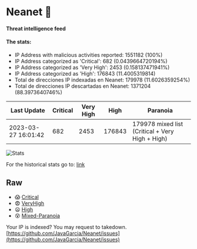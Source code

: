 # Neanet :hocho:
#### Threat intelligence feed
#### The stats:

- IP Address with malicious activities reported: 1551182 (100%)
- IP Address categorized as 'Critical':  682 (0.0439664720194%)
- IP Address categorized as 'Very High':  2453 (0.158137471941%)
- IP Address categorized as 'High':  176843 (11.4005319814)
- Total de direcciones IP indexadas en Neanet:  179978 (11.6026359254%)
- Total de direcciones IP descartadas en Neanet:  1371204 (88.3973640746%)

| Last Update | Critical | Very High | High | Paranoia |
| --- | --- | --- | --- | --- |
| 2023-03-27 16:01:42 | 682 | 2453 | 176843 | 179978 mixed list (Critical + Very High + High)|

![Stats](https://docs.google.com/spreadsheets/d/e/2PACX-1vSnaNMIXVabIpDJjufMlzH7poXnshF3mgd8Is1g9ytUEzVsP5my4Trn8f-xkoLLQ38xpL3HtmUexLo6/pubchart?oid=501124687&format=image)

For the historical stats go to: [link](/stats.csv)
## Raw
- :scream: [Critical](https://raw.githubusercontent.com/JavaGarcia/Neanet/master/blacklists/neanet_critical.txt)
- :fearful: [VeryHigh](https://raw.githubusercontent.com/JavaGarcia/Neanet/master/blacklists/neanet_veryHigh.txtt)
- :frowning: [High](https://raw.githubusercontent.com/JavaGarcia/Neanet/master/blacklists/neanet_high.txt)
- :dizzy_face: [Mixed-Paranoia](https://raw.githubusercontent.com/JavaGarcia/Neanet/master/blacklists/neanet_all.txt)


Your IP is indexed? You may request to takedown. [https://github.com/JavaGarcia/Neanet/issues](https://github.com/JavaGarcia/Neanet/issues)



















































































































































































































































































































































































































































































































































































































































































































































































































































































































































































































































































































































































































































































































































































































































































































































































































































































































































































































































































































































































































































































































































































































































































































































































































































































































































































































































































































































































































































































































































































































































































































































































































































































































































































































































































































































































































































































































































































































































































































































































































































































































































































































































































































































































































































































































































































































































































































































































































































































































































































































































































































































































































































































































































































































































































































































































































































































































































































































































































































































































































































































































































































































































































































































































































































































































































































































































































































































































































































































































































































































































































































































































































































































































































































































































































































































































































































































































































































































































































































































































































































































































































































































































































































































































































































































































































































































































































































































































































































































































































































































































































































































































































































































































































































































































































































































































































































































































































































































































































































































































































































































































































































































































































































































































